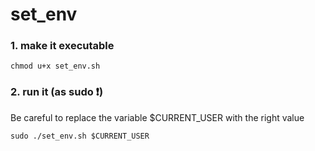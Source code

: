 # set_env

### 1. make it executable 
  ``chmod u+x set_env.sh``
 
### 2. run it (as sudo ❗) 
Be careful to replace the variable $CURRENT_USER with the right value

  ``sudo ./set_env.sh $CURRENT_USER``
